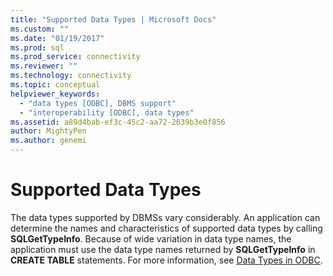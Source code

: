 ```yaml
---
title: "Supported Data Types | Microsoft Docs"
ms.custom: ""
ms.date: "01/19/2017"
ms.prod: sql
ms.prod_service: connectivity
ms.reviewer: ""
ms.technology: connectivity
ms.topic: conceptual
helpviewer_keywords: 
  - "data types [ODBC], DBMS support"
  - "interoperability [ODBC], data types"
ms.assetid: a89d4bab-ef3c-45c2-aa72-2639b3e0f856
author: MightyPen
ms.author: genemi
---
```

# Supported Data Types
The data types supported by DBMSs vary considerably. An application can determine the names and characteristics of supported data types by calling **SQLGetTypeInfo**. Because of wide variation in data type names, the application must use the data type names returned by **SQLGetTypeInfo** in **CREATE TABLE** statements. For more information, see [Data Types in ODBC](../../../odbc/reference/develop-app/data-types-in-odbc.md).
